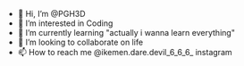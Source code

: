 - 👋 Hi, I’m @PGH3D
- 👀 I’m interested in Coding
- 🌱 I’m currently learning "actually i wanna learn everything" 
- 💞️ I’m looking to collaborate on life
- 📫 How to reach me @ikemen.dare.devil_6_6_6_ instagram

<!---
PGH3D/PGH3D is a ✨ special ✨ repository because its `README.md` (this file) appears on your GitHub profile.
You can click the Preview link to take a look at your changes.
--->
